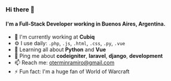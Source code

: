 ### Hi there 👋


#### I'm a Full-Stack Developer working in Buenos Aires, Argentina.

- 🏢 I'm currently working at **Cubiq**
- ⚙️ I use daily: `.php`, `.js`, `.html`, `.css`, `.py`, `.vue`
- 🌱 Learning all about **Python** and **Vue**
- 💬 Ping me about **codeigniter**, **laravel**, **django**, **development**
- 📫 Reach me: [oterminramiro@gmail.com](oterminramiro@gmail.com)
- ⚡️ Fun fact: I'm a huge fan of World of Warcraft
